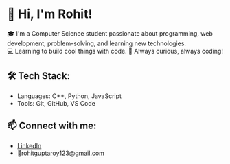 # 👋 Hi, I'm Rohit!

🎓 I'm a Computer Science student passionate about  programming, web development, problem-solving, and learning new technologies.  
💻  Learning to build cool things with code.
🔧 Always curious, always coding!

## 🛠️ Tech Stack:
- Languages: C++, Python, JavaScript
- Tools: Git, GitHub, VS Code


## 📫 Connect with me:
- [LinkedIn](https://www.linkedin.com/in/rohit-kumar-117962322/)
- 📧rohitguptaroy123@gmail.com



